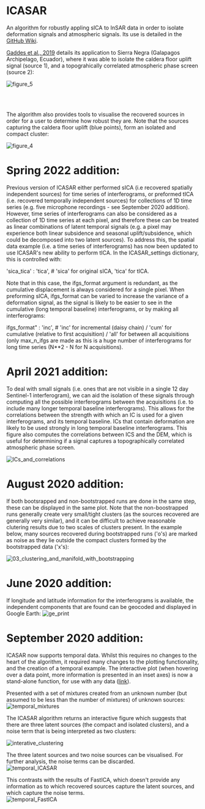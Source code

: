 # ICASAR
An algorithm for robustly appling sICA to InSAR data in order to isolate deformation signals and atmospheric signals.  Its use is detailed in the [GitHub Wiki](https://github.com/matthew-gaddes/ICASAR/wiki).  

[Gaddes et al., 2019](https://agupubs.onlinelibrary.wiley.com/doi/abs/10.1029/2019JB017519) details its application to Sierra Negra (Galapagos Archipelago, Ecuador), where it was able to isolate the caldera floor uplift signal (source 1), and a topograhically correlated atmospheric phase screen (source 2):


![figure_5](https://user-images.githubusercontent.com/10498635/75799672-4c892c80-5d70-11ea-80a1-749aac2b89d2.png)

<br><br/>

The algorithm also provides tools to visualise the recovered sources in order for a user to determine how robust they are.  Note that the sources capturing the caldera floor uplift (blue points), form an isolated and compact cluster:

![figure_4](https://user-images.githubusercontent.com/10498635/75799539-206dab80-5d70-11ea-9ebe-5ebdd5cf94af.png)


# Spring 2022 addition:
Previous version of ICASAR either performed sICA (i.e recovered spatially independent sources) for time series of interferograms, or preformed tICA (i.e. recovered temporally independent sources) for collections of 1D time series (e.g. five microphone recordings - see September 2020 addition).  However, time series of interferograms can also be considered as a collection of 1D time series at each pixel, and therefore these can be treated as linear combinations of latent temporal signals (e.g. a pixel may experience both linear subsidence and seasonal uplift/subsidence, which could be decomposed into two latent sources).  To address this, the spatial data example (i.e. a time series of interferograms) has now been updated to use ICASAR's new ability to perform tICA.  In the ICASAR_settings dictionary, this is controlled with:

'sica_tica'         : 'tica',                        # 'sica' for original sICA, 'tica' for tICA.  

Note that in this case, the ifgs_format argument is redundant, as the cumulative displacement is always considered for a single pixel.  When preforming sICA, ifgs_format can be varied to increase the variance of a deformation signal, as the signal is likely to be easier to see in the cumulative (long temporal baseline) interferograms, or by making all interferograms:

ifgs_format" : 'inc',                       # 'inc' for incremental (daisy chain) / 'cum' for cumulative (relative to first acquisition) / 'all' for between all acquisitions (only max_n_ifgs are made as this is a huge number of interferograms for long time series (N**2 - N for N acquisitions).   



# April 2021 addition:
To deal with small signals (i.e. ones that are not visible in a single 12 day Sentinel-1 interferogram), we can aid the isolation of these signals through computing all the possible interferograms between the acquisitions (i.e. to include many longer temporal baseline interferograms).  This allows for the correlations between the strength with which an IC is used for a given interferograms, and its temporal baseline.  ICs that contain deformation are likely to be used strongly in long temporal baseline interferograms.  This figure also computes the correlations between ICS and the DEM, which is useful for determining if a signal captures a topographically correlated atmospheric phase screen.  

![ICs_and_correlations](https://user-images.githubusercontent.com/10498635/115881889-2034e180-a444-11eb-8eb2-4e090653413c.png)


# August 2020 addition:
If both bootsrapped and non-bootstrapped runs are done in the same step, these can be displayed in the same plot.  Note that the non-boostrapped runs generally create very small/tight clusters (as the sources recovered are generally very similar), and it can be difficult to achieve reasonable clutering results due to two scales of clusters present.  In the example below, many sources recovered during bootstrapped runs ('o's) are marked as noise as they lie outside the compact clusters formed by the bootstrapped data ('x's):

![03_clustering_and_manifold_with_bootstrapping](https://user-images.githubusercontent.com/10498635/91584350-6afc6900-e94a-11ea-856b-59f78f799814.png)

# June 2020 addition:
If longitude and latitude information for the interferograms is available, the independent components that are found can be geocoded and displayed in Google Earth:
![ge_print](https://user-images.githubusercontent.com/10498635/84274640-02aaa200-ab28-11ea-80e1-ed5e21f26528.jpg)


# September 2020 addition:
ICASAR now supports temporal data.  Whilst this requires no changes to the heart of the algorithm, it required many changes to the plotting functionality, and the creation of a temporal example.  The interactive plot (when hovering over a data point, more information is presented in an inset axes) is now a stand-alone function, for use with any data ([link](https://github.com/matthew-gaddes/interactive_2d_plot)).  

Presented with a set of mixtures created from an unknown number (but assumed to be less than the number of mixtures) of unknown sources:
![temporal_mixtures](https://user-images.githubusercontent.com/10498635/93112344-cdc26400-f6af-11ea-95b3-aedbae3bf095.png)

The ICASAR algorithm returns an interactive figure which suggests that there are three latent sources (the compact and isolated clusters), and a noise term that is being interpreted as two clusters:

![interative_clustering](https://user-images.githubusercontent.com/10498635/93112519-05c9a700-f6b0-11ea-815f-5781f369d2af.gif)

The three latent sources and two noise sources can be visualised.  For further analysis, the noise terms can be discarded.  
![temporal_ICASAR](https://user-images.githubusercontent.com/10498635/93112719-3ad5f980-f6b0-11ea-857e-eea2d94cbfe7.png)

This contrasts with the results of FastICA, which doesn't provide any information as to which recovered sources capture the latent sources, and which capture the noise terms.  
![temporal_FastICA](https://user-images.githubusercontent.com/10498635/93112914-7244a600-f6b0-11ea-8447-6ac3a45705fb.png)

